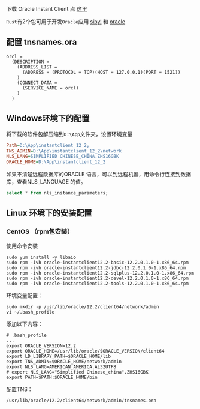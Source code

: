
下载 Oracle Instant Client 点 [这里](https://www.oracle.com/cn/database/technologies/instant-client.html)

`Rust`有2个包可用于开发`Oracle`应用 [sibyl](https://crates.io/crates/sibyl) 和 [oracle](https://crates.io/crates/oracle)

## 配置 tnsnames.ora

```
orcl =
  (DESCRIPTION =
    (ADDRESS_LIST =
      (ADDRESS = (PROTOCOL = TCP)(HOST = 127.0.0.1)(PORT = 1521))
    )
    (CONNECT_DATA =
      (SERVICE_NAME = orcl)
    )
  )
```

## Windows环境下的配置

将下载的软件包解压缩到`D:\App`文件夹，设置环境变量

```INI
Path=D:\App\instantclient_12_2;
TNS_ADMIN=D:\App\instantclient_12_2\network
NLS_LANG=SIMPLIFIED CHINESE_CHINA.ZHS16GBK
ORACLE_HOME=D:\App\instantclient_12_2
```

如果不清楚远程数据库的ORACLE 语言，可以到远程机器，用命令行连接到数据库，查看NLS_LANGUAGE 的值。

```sql
select * from nls_instance_parameters;
```

## Linux 环境下的安装配置

### CentOS （rpm包安装）

使用命令安装
```
sudo yum install -y libaio
sudo rpm -ivh oracle-instantclient12.2-basic-12.2.0.1.0-1.x86_64.rpm
sudo rpm -ivh oracle-instantclient12.2-jdbc-12.2.0.1.0-1.x86_64.rpm
sudo rpm -ivh oracle-instantclient12.2-sqlplus-12.2.0.1.0-1.x86_64.rpm
sudo rpm -ivh oracle-instantclient12.2-devel-12.2.0.1.0-1.x86_64.rpm
sudo rpm -ivh oracle-instantclient12.2-tools-12.2.0.1.0-1.x86_64.rpm
```
环境变量配置： 
```
sudo mkdir -p /usr/lib/oracle/12.2/client64/network/admin
vi ~/.bash_profile
```
添加以下内容：
```
# .bash_profile
...
export ORACLE_VERSION=12.2
export ORACLE_HOME=/usr/lib/oracle/$ORACLE_VERSION/client64
export LD_LIBRARY_PATH=$ORACLE_HOME/lib
export TNS_ADMIN=$ORACLE_HOME/network/admin
export NLS_LANG=AMERICAN_AMERICA.AL32UTF8
# export NLS_LANG="Simplified Chinese_china".ZHS16GBK
export PATH=$PATH:$ORACLE_HOME/bin
```
配置TNS：
```
/usr/lib/oracle/12.2/client64/network/admin/tnsnames.ora
```




